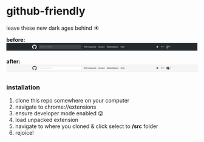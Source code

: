 # github-friendly
leave these new dark ages behind :sunny:

**before:**
![dark-theme](/img/dark-theme.png)

**after:**
![friendly-theme](/img/friendly-theme.png)

### installation

1. clone this repo somewhere on your computer
2. navigate to chrome://extensions
3. ensure developer mode enabled :stuck_out_tongue_winking_eye:
4. load unpacked extension
5. navigate to where you cloned & click select to **/src** folder
6. rejoice!